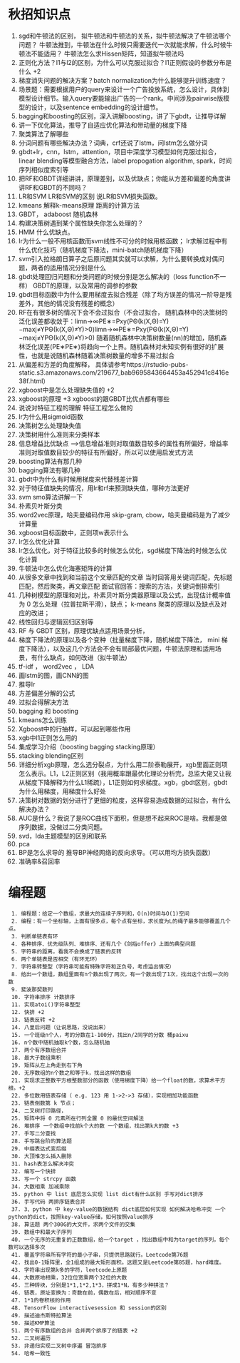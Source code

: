 # 秋招知识点

1. sgd和牛顿法的区别， 拟牛顿法和牛顿法的关系，拟牛顿法解决了牛顿法哪个问题？ 牛顿法推到，牛顿法在什么时候只需要迭代一次就能求解，什么时候牛顿法不能适用？ 牛顿法怎么求Hissen矩阵，知道拟牛顿法吗
2. 正则化方法？l1与l2的区别，为什么可以克服过拟合？l1正则假设的参数分布是什么 +2
3. 梯度消失问题的解决方案？batch normalization为什么能够提升训练速度？
4. 场景题：需要根据用户的query来设计一个广告投放系统，怎么设计，具体到模型设计细节。输入query要能输出广告的一个rank。中间涉及pairwise版模型的设计，以及sentence embedding的设计细节。   
5. bagging和boosting的区别，深入讲解boosting，讲了下gbdt，让推导详解
6. 讲一下优化算法，推导了自适应优化算法和带动量的梯度下降
7. 聚类算法了解哪些
8. 分词问题有哪些解决办法？词典，crf还说了lstm，问lstm怎么做分词 
9. gbdt+lr，cnn，lstm，attention，项目中深度学习模型如何克服过拟合，linear blending等模型融合方法，label propogation algorithm, spark，时间序列相似度索引等
10. 把RF和GBDT详细讲讲，原理差别，以及优缺点；你能从方差和偏差的角度讲讲RF和GBDT的不同吗？
11. LR和SVM LR和SVM的区别 说LR和SVM损失函数。
12. kmeans 解释k-means原理 距离的计算方法
13. GBDT， adaboost 随机森林
14. 构建决策树遇到某个属性缺失你怎么处理的？
15. HMM 什么优缺点。
16. lr为什么一般不用核函数而svm线性不可分的时候用核函数； lr求解过程中有什么优化技巧（随机梯度下降法，mini-batch随机梯度下降）
17. svm引入拉格朗日算子之后原问题其实就可以求解，为什么要转换成对偶问题，两者的适用情况分别是什么
18. gbdt处理回归问题和分类问题的时候分别是怎么解决的（loss function不一样） GBDT的原理，以及常用的调参的参数
19. gbdt目标函数中为什么要用梯度去拟合残差（除了均方误差的情况一阶导是残差外，其他的情况没有残差的概念）
20. RF在有很多树的情况下会不会过拟合（不会过拟合，
随机森林中的决策树的泛化误差都收敛于：limn→∞PE∗=Pxy(PΘ(k(X,Θ)=Y)−maxj≠YPΘ(k(X,Θ)≠Y)>0)limn→∞PE∗=Pxy(PΘ(k(X,Θ)=Y)−maxj≠YPΘ(k(X,Θ)≠Y)>0)
随着随机森林中决策树数量(nn)的增加，随机森林泛化误差(PE∗PE∗)将趋向一个上界。随机森林对未知实例有很好的扩展性，也就是说随机森林随着决策树数量的增多不易过拟合
21. 从偏差和方差的角度解释， 具体请参考https://rstudio-pubs-static.s3.amazonaws.com/219677_bab9695843664453a452941c8416e38f.html）
22. xgboost中是怎么处理缺失值的 +2
23. xgboost的原理 +3 xgboost的跟GBDT比优点都有哪些
24. 说说对特征工程的理解 特征工程怎么做的
25. lr为什么用sigmoid函数
26. 决策树怎么处理缺失值
27. 决策树用什么准则来分类样本
28. 信息增益比优缺点 -->信息增益准则对取值数目较多的属性有所偏好，增益率准则对取值数目较少的特征有所偏好，所以可以使用启发式方法
29. boosting算法有那几种
30. bagging算法有哪几种
31. gbdt中为什么有时候用梯度来代替残差计算
32. 对于特征值缺失的情况，用lr和rf来预测缺失值，哪种方法更好
33. svm smo算法讲解一下
34. 朴素贝叶斯分类 
35. word2vec原理，哈夫曼编码作用 skip-gram, cbow，哈夫曼编码是为了减少计算量
36. xgboost目标函数中，正则项w表示什么
37. lr怎么优化计算
38. lr怎么优化，对于特征比较多的时候怎么优化，sgd梯度下降法的时候怎么优化计算
39. 牛顿法中怎么优化海塞矩阵的计算
40. 从很多文章中找到和当前这个文章匹配的文章 当时回答用关键词匹配，先标题匹配，然后聚类，再文章匹配 面试官回答：搜索的方法，关键词倒排索引
41. 几种树模型的原理和对比，朴素贝叶斯分类器原理以及公式，出现估计概率值为 0 怎么处理（拉普拉斯平滑），缺点； k-means 聚类的原理以及缺点及对应的改进；
42. 线性回归与逻辑回归区别等
43. RF 与 GBDT 区别，原理优缺点适用场景分析，
44. 梯度下降法的原理以及各个变种（批量梯度下降，随机梯度下降法， mini 梯度下降法），以及这几个方法会不会有局部最优问题，牛顿法原理和适用场景，有什么缺点，如何改进（拟牛顿法）
45.  tf-idf ， word2vec ， LDA
46. 画lstm的图，画CNN的图
47. 推导lr
48. 方差偏差分解的公式
49. 过拟合得解决方法
50. bagging 和 boosting
51. kmeans怎么训练
52. Xgboost中的行抽样，可以起到哪些作用
53. xgb中l1正则怎么用的
54. 集成学习介绍（boosting bagging stacking原理）
55. stacking blending区别
56. 详细分析xgb原理，怎么选分裂点，为什么用二阶泰勒展开，xgb里面正则项怎么表示。L1，L2正则区别（我用概率跟最优化理论分析完，总监大佬又让我从梯度下降解释为什么L1稀疏），L1正则如何求梯度。xgb，gbdt区别，gbdt为什么用梯度，用梯度什么好处
57. 决策树对数据的划分进行了更细的粒度，这样容易造成数据的过拟合，有什么解决办法？
58. AUC是什么？我说了是ROC曲线下面积，但是想不起来ROC是啥。我都是做序列数据，没做过二分类问题。
59. svd，lda主题模型的区别和联系
60. pca
61. BP是怎么求导的 推导BP神经网络的反向求导。（可以用均方损失函数）
62. 准确率&召回率


    
# 编程题
	 1. 编程题：给定一个数组，求最大的连续子序列和，O(n)时间与O(1)空间
	 2. 编程：有一个坐标轴，上面有很多点，每个点有坐标，求长度为L的绳子最多能够覆盖几个点。
	 3. 判断单链表有环
	 4. 各种排序、优先级队列、堆排序、还有几个《剑指offer》上面的典型问题
	 5. 字符串的距离，看我不会换成了链表的反转
	 6. 两个单链表是否相交（有环无环）
	 7. 字符串转整型（字符串可能有特殊字符和正负号，考虑溢出情况）
	 8. 给出一个数组，数组里面有n个数出现了两次，有一个数出现了1次，找出这个出现一次的数
	 9. 斐波那契数列
	 10. 字符串排序 计数排序
	 11. 实现atoi()字符串整型
	 12. 快排 +2
	 13. 链表反转 +2
	 14. 八皇后问题（让说思路，没说出来）
	 15. 一个班级n个人，考的分数在1-100分，找出n/2同学的分数 桶paixu
	 16. n个数中随机抽取k个数，怎么随机抽
	 17. 两个有序数组合并
	 18. 最大子数组乘积
	 19. 矩阵从左上角走到右下角
	 20. 无序数组的n个数之和等于k，找出这样的数组
	 21. 实现求正整数平方根整数部分的函数（使用梯度下降）给一个float的数，求算术平方根。+2
	 22. 多位数用链表存储（ e.g. 123 用 1->2->3 存储），实现相加功能函数 
	 23. 链表倒数第 k 节点；
	 24. 二叉树打印路径，
	 25. 矩阵中将 0 元素所在行列全置 0 的最优空间解法
	 26. 堆排序 一个数组中找前k个大的数 一个数组，找出第k大的数 +3
	 27. 手写二分查找
	 28. 手写跳台阶的算法题
	 29. 中缀表达式变后缀
	 30. 大顶堆怎么插入删除
	 31. hash表怎么解决冲突
	 32. 编写一个快排
	 33. 写一个 strcpy 函数
	 34. 大数相乘 加减乘除
	 35. python 中 list 底层怎么实现 list dict有什么区别 手写对dict排序
	 36. 手写代码 两排序链表合并
	 37. 3、python 中 key-value的数据结构 dict底层如何实现 如何解决哈希冲突 一个python的dict，按照key-value存储，如何按照value排序
	 38. 算法题 两个300G的大文件，求两个文件的交集
	 39. 数组中和最大子序列
	 40. 一个无序的无重复的正数数组，给一个target ，找出数组中和为target的序列，每个数可以选择多次
	 41. 覆盖字符串所有字符的最小子串，只提供思路就行。Leetcode第76题
	 42. 找出0-1矩阵里，全1组成的最大矩形面积。这题又是Leetcode第85题，hard难度。
	 43. 字符串出现第k多的字符，leetcode上原题
	 44. 大数原地相乘，32位位宽乘两个32位的大数
	 45. 三种砖块，分别是1*1,1*2,1*3，拼成1*N，有多少种拼法？
	 46. 链表，原址变换为：奇数在前，偶数在后，相对顺序不变
	 47. 1*1的卷积核的作用
	 48. TensorFlow interactivesession 和 session的区别
	 49. 描述迪杰斯特拉算法
	 50. 描述KMP算法
	 51. 两个有序数组的合并 合并两个排序了的链表 +2
	 52. 二叉树遍历
	 53. 非递归实现二叉树中序遍 冒泡排序
	 54. 哈希一致性


    



